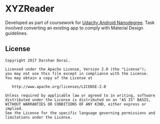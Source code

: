 # XYZReader
Developed as part of coursework for [Udacity Android Nanodegree](https://www.udacity.com/course/android-developer-nanodegree--nd801). Task involved converting an existing app to comply with Material Design guidelines.

## License
    Copyright 2017 Darshan Dorai.

    Licensed under the Apache License, Version 2.0 (the "License");
    you may not use this file except in compliance with the License.
    You may obtain a copy of the License at

       http://www.apache.org/licenses/LICENSE-2.0

    Unless required by applicable law or agreed to in writing, software
    distributed under the License is distributed on an "AS IS" BASIS,
    WITHOUT WARRANTIES OR CONDITIONS OF ANY KIND, either express or implied.
    See the License for the specific language governing permissions and
    limitations under the License.

